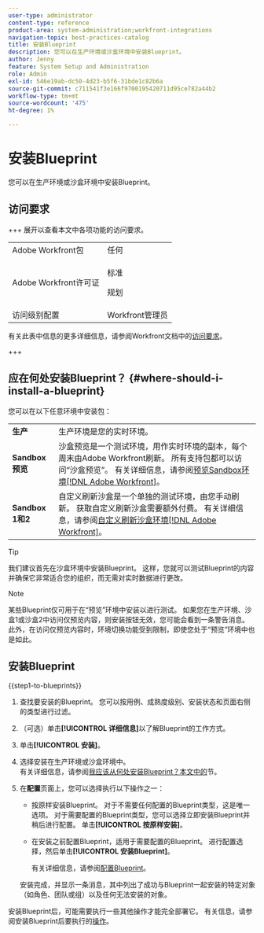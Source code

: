 ```yaml
---
user-type: administrator
content-type: reference
product-area: system-administration;workfront-integrations
navigation-topic: best-practices-catalog
title: 安装Blueprint
description: 您可以在生产环境或沙盒环境中安装Blueprint。
author: Jenny
feature: System Setup and Administration
role: Admin
exl-id: 546e19ab-dc50-4d23-b5f6-31bde1c82b6a
source-git-commit: c711541f3e166f9700195420711d95ce782a44b2
workflow-type: tm+mt
source-wordcount: '475'
ht-degree: 1%

---
```


# 安装Blueprint

<!-- Audited: 5/2025 -->

您可以在生产环境或沙盒环境中安装Blueprint。

## 访问要求

+++ 展开以查看本文中各项功能的访问要求。

<table style="table-layout:auto"> 
 <col> 
 <col> 
 <tbody> 
  <tr> 
   <td role="rowheader">Adobe Workfront包</td> 
   <td>任何</td> 
  </tr> 
  <tr> 
   <td role="rowheader">Adobe Workfront许可证</td> 
   <td>
   <p>标准</p>
   <p>规划</p></td> 
  </tr> 
  <tr> 
   <td role="rowheader">访问级别配置</td> 
   <td>Workfront管理员</td> 
  </tr> 
 </tbody> 
</table>

有关此表中信息的更多详细信息，请参阅Workfront文档中的[访问要求](/help/quicksilver/administration-and-setup/add-users/access-levels-and-object-permissions/access-level-requirements-in-documentation.md)。

+++

## 应在何处安装Blueprint？ {#where-should-i-install-a-blueprint}

您可以在以下任意环境中安装包：

<table style="table-layout:auto">
        <tr>
        <td><strong>生产</strong></td>
        <td>生产环境是您的实时环境。</td>
    </tr>
    <tr>
        <td><strong>Sandbox 预览</strong></td>
        <td>沙盒预览是一个测试环境，用作实时环境的副本，每个周末由Adobe Workfront刷新。 所有支持包都可以访问“沙盒预览”。 有关详细信息，请参阅<a href="../../administration-and-setup/set-up-workfront/workfront-testing-environments/wf-preview-sandbox-environment.md">预览Sandbox环境[!DNL Adobe Workfront]</a>。</td>
    </tr>
    <tr>
        <td><strong>Sandbox 1和2</strong></td>
        <td>自定义刷新沙盒是一个单独的测试环境，由您手动刷新。 获取自定义刷新沙盒需要额外付费。 有关详细信息，请参阅<a href="../../administration-and-setup/set-up-workfront/workfront-testing-environments/wf-custom-refresh-sandbox-environment.md">自定义刷新沙盒环境[!DNL Adobe Workfront]</a>。</td>
    </tr>
</table>

>[!TIP]
>
>我们建议首先在沙盒环境中安装Blueprint。 这样，您就可以测试Blueprint的内容并确保它非常适合您的组织，而无需对实时数据进行更改。

>[!NOTE]
>
>某些Blueprint仅可用于在“预览”环境中安装以进行测试。 如果您在生产环境、沙盒1或沙盒2中访问仅预览内容，则安装按钮无效，您可能会看到一条警告消息。\
>此外，在访问仅预览内容时，环境切换功能受到限制，即使您处于“预览”环境中也是如此。

## 安装Blueprint

{{step1-to-blueprints}}

1. 查找要安装的Blueprint。 您可以按用例、成熟度级别、安装状态和页面右侧的类型进行过滤。
1. （可选）单击&#x200B;**[!UICONTROL 详细信息]**&#x200B;以了解Blueprint的工作方式。
1. 单击&#x200B;**[!UICONTROL 安装]**。
1. 选择安装在生产环境或沙盒环境中。\
   有关详细信息，请参阅[我应该从何处安装Blueprint？本文中的](#where-should-i-install-a-blueprint)节。
1. 在&#x200B;**配置**&#x200B;页面上，您可以选择执行以下操作之一：

   * 按原样安装Blueprint。 对于不需要任何配置的Blueprint类型，这是唯一选项。 对于需要配置的Blueprint类型，您可以选择立即安装Blueprint并稍后进行配置。 单击&#x200B;**[!UICONTROL 按原样安装]**。
   * 在安装之前配置Blueprint，适用于需要配置的Blueprint。 进行配置选择，然后单击&#x200B;**[!UICONTROL 安装Blueprint]**。

     有关详细信息，请参阅[配置Blueprint](../../administration-and-setup/blueprints/configure-template-package.md)。

   安装完成，并显示一条消息，其中列出了成功与Blueprint一起安装的特定对象（如角色、团队或组）以及任何无法安装的对象。

安装Blueprint后，可能需要执行一些其他操作才能完全部署它。 有关信息，请参阅安装Blueprint后要执行的[操作](../../administration-and-setup/blueprints/best-next-actions-after-install.md)。

